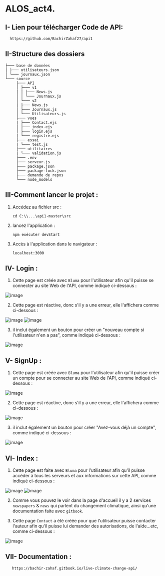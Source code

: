 # ALOS_act4.

##  I- Lien pour télécharger Code de API:

      https://github.com/BachirZahaf27/api1

## II-Structure des dossiers

```
├─── base de données
| ├─── utilisateurs.json
│ └─── journaux.json
└─── source
     ├─── API
     │ ├─── v1
     | | ├─── News.js
     │ │ └─── Journaux.js
     │ └─── v2
     | ├─── News.js
     │ ├─── Journaux.js
     │ └─── Utilisateurs.js
     ├─── vues
     | ├─── Contact.ejs
     │ ├─── index.ejs
     │ ├─── login.ejs
     | └─── registre.ejs
     ├─── essai
     | └─── test.js
     ├─── utilitaires
     | └─── validation.js
     ├─── .env
     ├─── serveur.js
     ├─── package.json
     ├─── package-lock.json
     ├─── demande de repos
     └─── node_models

```

## III-Comment lancer le projet :

1. Accédez au fichier src :

      `cd C:\\...\api1-master\src`

2. lancez l'application :

    `npm exécuter devStart`

5. Accès à l'application dans le navigateur :

    `localhost:3000`
    
  
 ## IV- Login :
 
 1. Cette page est créée avec `Bluma` pour l'utilisateur afin qu'il puisse se connecter au site Web de l'API, comme indiqué ci-dessous :
 
 ![image](https://user-images.githubusercontent.com/61596276/173075814-de2a4849-7aca-4604-abb3-af06d309657e.png)

2. Cette page est réactive, donc s'il y a une erreur, elle l'affichera comme ci-dessous :

![image](https://user-images.githubusercontent.com/61596276/173076332-83bca775-e19b-4cac-bace-932d0dab2471.png)
![image](https://user-images.githubusercontent.com/61596276/173076516-bbc14ec1-db21-47b3-820a-da922d1cc39b.png)

3. il inclut également un bouton pour créer un "nouveau compte si l'utilisateur n'en a pas", comme indiqué ci-dessous :

![image](https://user-images.githubusercontent.com/61596276/173076918-b3f9810a-9dc5-4799-b929-35fa9dfb70d1.png)



 ## V- SignUp :
 
 1. Cette page est créée avec `Bluma` pour l'utilisateur afin qu'il puisse créer un compte pour se connecter au site Web de l'API, comme indiqué ci-dessous :
 
![image](https://user-images.githubusercontent.com/61596276/173077299-55bc4f25-389a-417e-8e90-2878fc17fa94.png)

2. Cette page est réactive, donc s'il y a une erreur, elle l'affichera comme ci-dessous :

![image](https://user-images.githubusercontent.com/61596276/173077510-75f10a67-bd7f-4449-b0a0-71c95415140b.png)

3. il inclut également un bouton pour créer "Avez-vous déjà un compte", comme indiqué ci-dessous :

![image](https://user-images.githubusercontent.com/61596276/173077792-6434d48c-be78-4d49-bf83-4a8e402c0be6.png)



## VI- Index :

1. Cette page est faite avec `Bluma` pour l'utilisateur afin qu'il puisse accéder à tous les serveurs et aux informations sur cette API, comme indiqué ci-dessous :

![image](https://user-images.githubusercontent.com/61596276/173078319-cb8b6307-234a-4850-b36a-6d010214d6ec.png)
![image](https://user-images.githubusercontent.com/61596276/173078415-458fa55e-031a-421e-87ed-3496c0a56dad.png)

2. Comme vous pouvez le voir dans la page d'accueil il y a 2 services `newspapers` & `news` qui parlent du changement climatique, ainsi qu'une documentation faite avec `gitbook`.

3. Cette page `Contact` a été créée pour que l'utilisateur puisse contacter l'auteur afin qu'il puisse lui demander des autorisations, de l'aide...etc, comme ci-dessous :

![image](https://user-images.githubusercontent.com/61596276/173079165-7f1273e0-3413-4db4-8699-02041a6dd673.png)


 ## VII- Documentation :

       https://bachir-zahaf.gitbook.io/live-climate-change-api/
